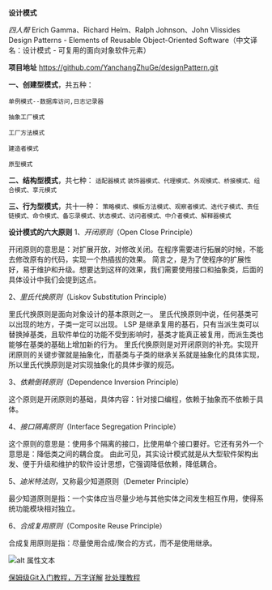 **设计模式**

_四人帮_
Erich Gamma、Richard Helm、Ralph Johnson、John Vlissides
Design Patterns - Elements of Reusable Object-Oriented Software（中文译名：设计模式 - 可复用的面向对象软件元素）

**项目地址** https://github.com/YanchangZhuGe/designPattern.git

**一、创建型模式**，共五种：

`单例模式--数据库访问,日志记录器`

`抽象工厂模式`

`工厂方法模式`

`建造者模式`

`原型模式`

**二、结构型模式**，共七种：
`适配器模式`
`装饰器模式、代理模式、外观模式、桥接模式、组合模式、享元模式`

**三、行为型模式**，共十一种：
`策略模式、模板方法模式、观察者模式、迭代子模式、责任链模式、命令模式、备忘录模式、状态模式、访问者模式、中介者模式、解释器模式`

**设计模式的六大原则**
1、_开闭原则_（Open Close Principle）

开闭原则的意思是：对扩展开放，对修改关闭。在程序需要进行拓展的时候，不能去修改原有的代码，实现一个热插拔的效果。
简言之，是为了使程序的扩展性好，易于维护和升级。想要达到这样的效果，我们需要使用接口和抽象类，后面的具体设计中我们会提到这点。

2、_里氏代换原则_（Liskov Substitution Principle）

里氏代换原则是面向对象设计的基本原则之一。 里氏代换原则中说，任何基类可以出现的地方，子类一定可以出现。
LSP 是继承复用的基石，只有当派生类可以替换掉基类，且软件单位的功能不受到影响时，基类才能真正被复用，而派生类也能够在基类的基础上增加新的行为。
里氏代换原则是对开闭原则的补充。实现开闭原则的关键步骤就是抽象化，而基类与子类的继承关系就是抽象化的具体实现，所以里氏代换原则是对实现抽象化的具体步骤的规范。

3、_依赖倒转原则_（Dependence Inversion Principle）

这个原则是开闭原则的基础，具体内容：针对接口编程，依赖于抽象而不依赖于具体。

4、_接口隔离原则_（Interface Segregation Principle）

这个原则的意思是：使用多个隔离的接口，比使用单个接口要好。它还有另外一个意思是：降低类之间的耦合度。
由此可见，其实设计模式就是从大型软件架构出发、便于升级和维护的软件设计思想，它强调降低依赖，降低耦合。

5、_迪米特法则_，又称最少知道原则（Demeter Principle）

最少知道原则是指：一个实体应当尽量少地与其他实体之间发生相互作用，使得系统功能模块相对独立。

6、_合成复用原则_（Composite Reuse Principle）

合成复用原则是指：尽量使用合成/聚合的方式，而不是使用继承。

![alt 属性文本](https://zhugeyanchang.gitee.io/contents/out/img/designPattern/design-patterns.jpg "可选标题")

[保姆级Git入门教程，万字详解](https://mp.weixin.qq.com/s/Z766Egape2QicYndsQjZ4g)
[批处理教程](https://www.w3cschool.cn/pclrmsc/lqsenp.html)
